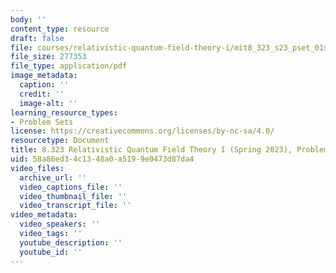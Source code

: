 ```yaml
---
body: ''
content_type: resource
draft: false
file: courses/relativistic-quantum-field-theory-i/mit8_323_s23_pset_01sol.pdf
file_size: 277353
file_type: application/pdf
image_metadata:
  caption: ''
  credit: ''
  image-alt: ''
learning_resource_types:
- Problem Sets
license: https://creativecommons.org/licenses/by-nc-sa/4.0/
resourcetype: Document
title: 8.323 Relativistic Quantum Field Theory I (Spring 2023), Problem Set 1 Solutions
uid: 58a86ed3-4c13-48a0-a519-9e0473d87da4
video_files:
  archive_url: ''
  video_captions_file: ''
  video_thumbnail_file: ''
  video_transcript_file: ''
video_metadata:
  video_speakers: ''
  video_tags: ''
  youtube_description: ''
  youtube_id: ''
---
```

